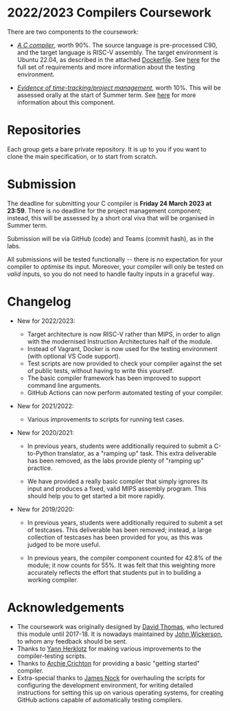 2022/2023 Compilers Coursework
==============================

There are two components to the coursework:

- [*A C compiler*](c_compiler.md), worth 90%. The source language is pre-processed C90, and the target language is RISC-V assembly. The target environment is Ubuntu 22.04, as described in the attached [Dockerfile](Dockerfile). See [here](./c_compiler.md) for the full set of requirements and more information about the testing environment.

- [*Evidence of time-tracking/project management*](management.md), worth 10%. This will be assessed orally at the start of Summer term. See [here](management.md) for more information about this component.

Repositories
============

Each group gets a bare private repository. It is up to you if you want to clone the main specification, or to start from scratch.

Submission
==========

The deadline for submitting your C compiler is **Friday 24 March 2023 at 23:59**. There is no deadline for the project management component; instead, this will be assessed by a short oral viva that will be organised in Summer term.

Submission will be via GitHub (code) and Teams (commit hash), as in the labs.

All submissions will be tested functionally -- there is no expectation for your compiler to *optimise* its input. Moreover, your compiler will only be tested on *valid* inputs, so you do not need to handle faulty inputs in a graceful way.

Changelog
=========

* New for 2022/2023:

    * Target architecture is now RISC-V rather than MIPS, in order to align with the modernised Instruction Architectures half of the module.
    * Instead of Vagrant, Docker is now used for the testing environment (with optional VS Code support).
    * Test scripts are now provided to check your compiler against the set of public tests, without having to write this yourself.
    * The basic compiler framework has been improved to support command line arguments.
    * GitHub Actions can now perform automated testing of your compiler.

* New for 2021/2022:

    * Various improvements to scripts for running test cases.

* New for 2020/2021:

    * In previous years, students were additionally required to submit a C-to-Python translator, as a "ramping up" task. This extra deliverable has been removed, as the labs provide plenty of "ramping up" practice.

    * We have provided a really basic compiler that simply ignores its input and produces a fixed, valid MIPS assembly program. This should help you to get started a bit more rapidly.

* New for 2019/2020:

    * In previous years, students were additionally required to submit a set of testcases. This deliverable has been removed; instead, a large collection of testcases has been provided for you, as this was judged to be more useful.

    * In previous years, the compiler component counted for 42.8% of the module; it now counts for 55%. It was felt that this weighting more accurately reflects the effort that students put in to building a working compiler.

Acknowledgements
================

* The coursework was originally designed by [David Thomas](https://www.southampton.ac.uk/people/5z9bmb/professor-david-thomas), who lectured this module until 2017-18. It is nowadays maintained by [John Wickerson](https://johnwickerson.github.io/), to whom any feedback should be sent.
* Thanks to [Yann Herklotz](https://yannherklotz.com/) for making various improvements to the compiler-testing scripts.
* Thanks to [Archie Crichton](https://www.doc.ic.ac.uk/~ac11018/) for providing a basic "getting started" compiler.
* Extra-special thanks to [James Nock](https://www.linkedin.com/in/jpnock) for overhauling the scripts for configuring the development environment, for writing detailed instructions for setting this up on various operating systems, for creating GitHub actions capable of automatically testing compilers.
